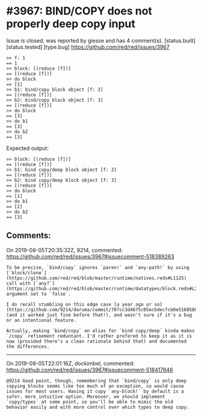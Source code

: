 
#3967: BIND/COPY does not properly deep copy input
================================================================================
Issue is closed, was reported by giesse and has 4 comment(s).
[status.built] [status.tested] [type.bug]
<https://github.com/red/red/issues/3967>

```
>> f: 1
== 1
>> block: [(reduce [f])]
== [(reduce [f])]
>> do block
== [1]
>> b1: bind/copy block object [f: 2]
== [(reduce [f])]
>> b2: bind/copy block object [f: 3]
== [(reduce [f])]
>> do block
== [3]
>> do b1
== [3]
>> do b2
== [3]
```

Expected output:

```
>> block: [(reduce [f])]
== [(reduce [f])]
>> b1: bind copy/deep block object [f: 2]
== [(reduce [f])]
>> b2: bind copy/deep block object [f: 3]
== [(reduce [f])]
>> do block
== [1]
>> do b1
== [2]
>> do b2
== [3]
```


Comments:
--------------------------------------------------------------------------------

On 2019-08-05T20:35:32Z, 9214, commented:
<https://github.com/red/red/issues/3967#issuecomment-518389263>

    To be precise, `bind/copy` ignores `paren!` and `any-path!` by using [`block/clone`](https://github.com/red/red/blob/master/runtime/natives.reds#L1125) call with [`any?`](https://github.com/red/red/blob/master/runtime/datatypes/block.reds#L212) argument set to `false`.
    
    I do recall stumbling on this edge case [a year ago or so](https://github.com/9214/daruma/commit/707cc3d4675c05ecbdecfcb0e5160580d0eca1d1) (and it worked just fine before that!), and wasn't sure if it's a bug or an intentional feature.
    
    Actually, making `bind/copy` an alias for `bind copy/deep` kinda makes `/copy` refinement reduntant. I'd rather prefered to keep it as it is now (provided there's a clean rationale behind that) and documented the differences.

--------------------------------------------------------------------------------

On 2019-08-05T22:01:16Z, dockimbel, commented:
<https://github.com/red/red/issues/3967#issuecomment-518417646>

    @9214 Good point, though, remembering that `bind/copy` is only deep copying blocks seems like too much of an exception, so would cause issues for most users. Having it copy `any-block!` by default is a safer, more intuitive option. Moreover, we should implement `copy/types` at some point, so you'll be able to mimic the old behavior easily and with more control over which types to deep copy.

